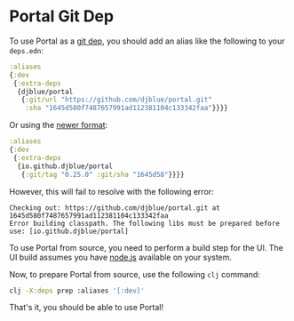 # Portal Git Dep

To use Portal as a [git dep](https://clojure.org/news/2018/01/05/git-deps), you
should add an alias like the following to your `deps.edn`:

```clojure
:aliases
{:dev
 {:extra-deps
  {djblue/portal
   {:git/url "https://github.com/djblue/portal.git"
    :sha "1645d580f7487657991ad112381104c133342faa"}}}}
```

Or using the [newer format](https://clojure.org/guides/deps_and_cli#_using_git_libraries):

```clojure
:aliases
{:dev
 {:extra-deps
  {io.github.djblue/portal
   {:git/tag "0.25.0" :git/sha "1645d58"}}}}
```

However, this will fail to resolve with the following error:

```
Checking out: https://github.com/djblue/portal.git at 1645d580f7487657991ad112381104c133342faa
Error building classpath. The following libs must be prepared before use: [io.github.djblue/portal]

```

To use Portal from source, you need to perform a build step for the UI. The UI
build assumes you have [node.js](https://nodejs.org/) available on your system.

Now, to prepare Portal from source, use the following `clj` command:

```bash
clj -X:deps prep :aliases '[:dev]'
```

That's it, you should be able to use Portal!
